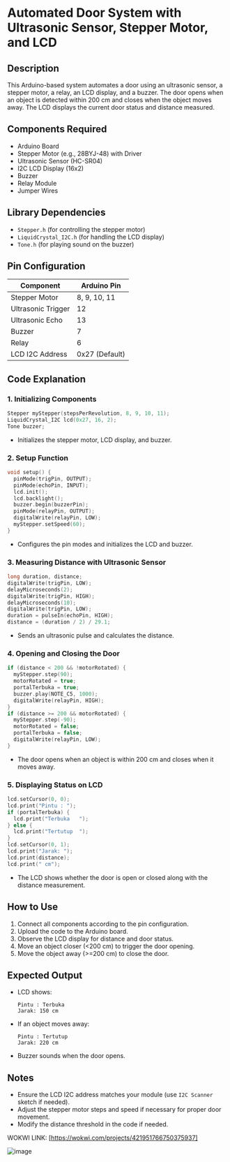 # Automated Door System with Ultrasonic Sensor, Stepper Motor, and LCD

## Description
This Arduino-based system automates a door using an ultrasonic sensor, a stepper motor, a relay, an LCD display, and a buzzer. The door opens when an object is detected within 200 cm and closes when the object moves away. The LCD displays the current door status and distance measured.

## Components Required
- Arduino Board
- Stepper Motor (e.g., 28BYJ-48) with Driver
- Ultrasonic Sensor (HC-SR04)
- I2C LCD Display (16x2)
- Buzzer
- Relay Module
- Jumper Wires

## Library Dependencies
- `Stepper.h` (for controlling the stepper motor)
- `LiquidCrystal_I2C.h` (for handling the LCD display)
- `Tone.h` (for playing sound on the buzzer)

## Pin Configuration
| Component        | Arduino Pin |
|-----------------|------------|
| Stepper Motor   | 8, 9, 10, 11 |
| Ultrasonic Trigger | 12        |
| Ultrasonic Echo   | 13        |
| Buzzer         | 7          |
| Relay         | 6          |
| LCD I2C Address | 0x27 (Default) |

## Code Explanation

### 1. **Initializing Components**
```cpp
Stepper myStepper(stepsPerRevolution, 8, 9, 10, 11);
LiquidCrystal_I2C lcd(0x27, 16, 2);
Tone buzzer;
```
- Initializes the stepper motor, LCD display, and buzzer.

### 2. **Setup Function**
```cpp
void setup() {
  pinMode(trigPin, OUTPUT);
  pinMode(echoPin, INPUT);
  lcd.init();
  lcd.backlight();
  buzzer.begin(buzzerPin);
  pinMode(relayPin, OUTPUT);
  digitalWrite(relayPin, LOW);
  myStepper.setSpeed(60);
}
```
- Configures the pin modes and initializes the LCD and buzzer.

### 3. **Measuring Distance with Ultrasonic Sensor**
```cpp
long duration, distance;
digitalWrite(trigPin, LOW);
delayMicroseconds(2);
digitalWrite(trigPin, HIGH);
delayMicroseconds(10);
digitalWrite(trigPin, LOW);
duration = pulseIn(echoPin, HIGH);
distance = (duration / 2) / 29.1;
```
- Sends an ultrasonic pulse and calculates the distance.

### 4. **Opening and Closing the Door**
```cpp
if (distance < 200 && !motorRotated) {
  myStepper.step(90);
  motorRotated = true;
  portalTerbuka = true;
  buzzer.play(NOTE_C5, 1000);
  digitalWrite(relayPin, HIGH);
}
if (distance >= 200 && motorRotated) {
  myStepper.step(-90);
  motorRotated = false;
  portalTerbuka = false;
  digitalWrite(relayPin, LOW);
}
```
- The door opens when an object is within 200 cm and closes when it moves away.

### 5. **Displaying Status on LCD**
```cpp
lcd.setCursor(0, 0);
lcd.print("Pintu : ");
if (portalTerbuka) {
  lcd.print("Terbuka   ");
} else {
  lcd.print("Tertutup  ");
}
lcd.setCursor(0, 1);
lcd.print("Jarak: ");
lcd.print(distance);
lcd.print(" cm");
```
- The LCD shows whether the door is open or closed along with the distance measurement.

## How to Use
1. Connect all components according to the pin configuration.
2. Upload the code to the Arduino board.
3. Observe the LCD display for distance and door status.
4. Move an object closer (<200 cm) to trigger the door opening.
5. Move the object away (>=200 cm) to close the door.

## Expected Output
- LCD shows:
  ```
  Pintu : Terbuka
  Jarak: 150 cm
  ```
- If an object moves away:
  ```
  Pintu : Tertutup
  Jarak: 220 cm
  ```
- Buzzer sounds when the door opens.

## Notes
- Ensure the LCD I2C address matches your module (use `I2C Scanner` sketch if needed).
- Adjust the stepper motor steps and speed if necessary for proper door movement.
- Modify the distance threshold in the code if needed.

WOKWI LINK: [https://wokwi.com/projects/421951766750375937]


![image](https://github.com/user-attachments/assets/d5bd8702-9981-4f0d-b6ac-88fc1f587312)
